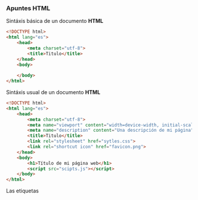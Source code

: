 
### Apuntes HTML

Sintáxis básica de un documento **HTML**
```html
<!DOCTYPE html>
<html lang="es">
	<head>
		<meta charset="utf-8">
		<title>Titulo</title>
	</head>
	<body>
	
	</body>
</html>
```

Sintáxis usual de un documento **HTML**
```html
<!DOCTYPE html>
<html lang="es">
	<head>
		<meta charset="utf-8">
		<meta name="viewport" content="width=device-width, initial-scale=1.0">
		<meta name="description" content="Una descripción de mi página">
		<title>Titulo</title>
		<link rel="stylesheet" href="sytles.css">
		<link rel="shortcut icon" href="favicon.png">
	</head>
	<body>
		<h1>Título de mi página web</h1>
		<script src="scipts.js"></script>
	</body>
</html>
```
Las etiquetas **<script>**  Se suele poner al final del body para evitar problemas al cargar los procesos java
<!--stackedit_data:
eyJoaXN0b3J5IjpbLTk3MDY2NTkyMiwtNzk1OTE1NzUxLC0xOD
U1MTM1MDE2LC0xNjA0NTE2Mzk3XX0=
-->